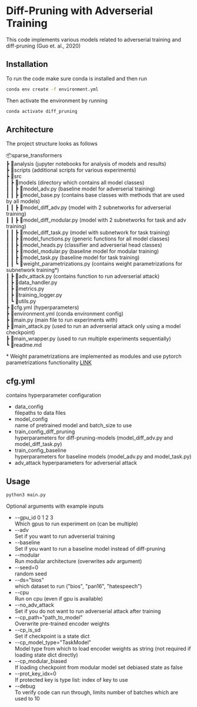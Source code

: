 # Diff-Pruning with Adverserial Training

This code implements various models related to adverserial training and diff-pruning (Guo et. al., 2020)

## Installation

To run the code make sure conda is installed and then run

```bash
conda env create -f environment.yml
```

Then activate the environment by running

```bash
conda activate diff_pruning
```

## Architecture

The project structure looks as follows

📦sparse_transformers \
 ┣ 📂analysis (jupyter notebooks for analysis of models and results) \
 ┣ 📂scripts (additional scripts for various experiments) \
 ┣ 📂src \
 ┃ ┣ 📂models (directory which contains all model classes)\
 ┃ ┃ ┣ 📜model_adv.py (baseline model for adverserial training) \
 ┃ ┃ ┣ 📜model_base.py (contains base classes with methods that are used by all models) \
 ┃ ┃ ┣ 📜model_diff_adv.py (model with 2 subnetworks for adverserial training) \
 ┃ ┃ ┣ 📜model_diff_modular.py (model with 2 subnetworks for task and adv training) \
 ┃ ┃ ┣ 📜model_diff_task.py (model with subnetwork for task training) \
 ┃ ┃ ┣ 📜model_functions.py (generic functions for all model classes) \
 ┃ ┃ ┣ 📜model_heads.py (classifier and adverserial head classes) \
 ┃ ┃ ┣ 📜model_modular.py (baseline model for modular training) \
 ┃ ┃ ┣ 📜model_task.py (baseline model for task training) \
 ┃ ┃ ┗ 📜weight_parametrizations.py (contains weight parametrizations for subnetwork training*) \
 ┃ ┣ 📜adv_attack.py (contains function to run adverserial attack) \
 ┃ ┣ 📜data_handler.py \
 ┃ ┣ 📜metrics.py \
 ┃ ┣ 📜training_logger.py \
 ┃ ┗ 📜utils.py \
 ┣ 📜cfg.yml (hyperparameters)\
 ┣ 📜environment.yml (conda environment config) \
 ┣ 📜main.py (main file to run experiments with) \
 ┣ 📜main_attack.py (used to run an adverserial attack only using a model checkpoint) \
 ┣ 📜main_wrapper.py (used to run multiple experiments sequentially) \
 ┗ 📜readme.md

\* Weight parametrizations are implemented as modules and use pytorch parametrizations functionality [LINK](https://pytorch.org/tutorials/intermediate/parametrizations.html)

## cfg.yml

contains hyperparameter configuration

* data_config \
filepaths to data files
* model_config \
name of pretrained model and batch_size to use
* train_config_diff_pruning \
hyperparameters for diff-pruning-models (model_diff_adv.py and model_diff_task.py)
* train_config_baseline \
hyperparameters for baseline models (model_adv.py and model_task.py)
* adv_attack
hyperparameters for adverserial attack

## Usage

```bash
python3 main.py
```

Optional arguments with example inputs

* --gpu_id 0 1 2 3 \
Which gpus to run experiment on (can be multiple)
* --adv \
Set if you want to run adverserial training
* --baseline \
Set if you want to run a baseline model instead of diff-pruning
* --modular \
Run modular architecture (overwrites adv argument)
* --seed=0 \
random seed
* --ds="bios" \
which dataset to run ("bios", "pan16", "hatespeech")
* --cpu \
Run on cpu (even if gpu is available)
* --no_adv_attack \
Set if you do not want to run adverserial attack after training
* --cp_path="path_to_model" \
Overwrite pre-trained encoder weights
* --cp_is_sd \
Set if checkpoint is a state dict
* --cp_model_type="TaskModel" \
Model type from which to load encoder weights as string (not required if loading state dict directly)
* --cp_modular_biased \
If loading checkpoint from modular model set debiased state as false
* --prot_key_idx=0 \
If protected key is type list: index of key to use
* --debug \
To verify code can run through, limits number of batches which are used to 10